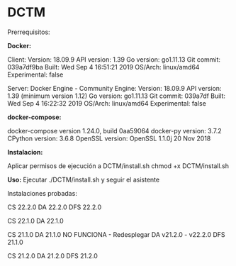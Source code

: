 # DCTM
Prerrequisitos:

**Docker:**

Client:
 Version:           18.09.9
 API version:       1.39
 Go version:        go1.11.13
 Git commit:        039a7df9ba
 Built:             Wed Sep  4 16:51:21 2019
 OS/Arch:           linux/amd64
 Experimental:      false

Server: Docker Engine - Community
 Engine:
  Version:          18.09.9
  API version:      1.39 (minimum version 1.12)
  Go version:       go1.11.13
  Git commit:       039a7df
  Built:            Wed Sep  4 16:22:32 2019
  OS/Arch:          linux/amd64
  Experimental:     false

**docker-compose:**

docker-compose version 1.24.0, build 0aa59064
docker-py version: 3.7.2
CPython version: 3.6.8
OpenSSL version: OpenSSL 1.1.0j  20 Nov 2018

**Instalacion:**

Aplicar permisos de ejecución a DCTM/install.sh
chmod +x DCTM/install.sh


**Uso:**
Ejecutar ./DCTM/install.sh y seguir el asistente

Instalaciones probadas:

CS 22.2.0
DA 22.2.0
DFS 22.2.0

CS 22.1.0
DA 22.1.0

CS 21.1.0
DA 21.1.0 NO FUNCIONA - Redesplegar DA v21.2.0 - v22.2.0
DFS 21.1.0
 
CS 21.2.0
DA 21.2.0
DFS 21.2.0